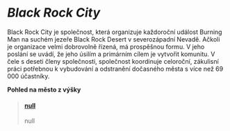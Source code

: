# ***Black Rock City***  
   
Black Rock City je společnost, která organizuje každoroční událost Burning Man na suchém jezeře Black Rock Desert v severozápadní Nevadě. Ačkoli je organizace velmi dobrovolně řízená, má prospěšnou formu. V jeho poslání se uvádí, že jeho úsilím a primárním cílem je vytvořit komunitu. V čele s deseti členy společnosti, společnost koordinuje celoroční, zákulisní práci potřebnou k vybudování a odstranění dočasného města s více než 69 000 účastníky. 


**Pohled na město z výšky**
<blockquote class="embedly-card"><h4><a href="http://www.loupiote.com/photos_l/237497928-burning-man-aerial-black-rock-city.jpg">null</a></h4><p>null</p></blockquote>
